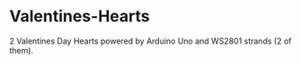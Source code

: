 # Valentines-Hearts
2 Valentines Day Hearts powered by Arduino Uno and WS2801 strands (2 of them). 
